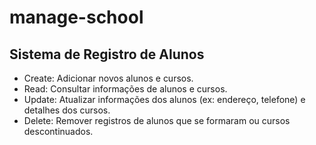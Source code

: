# manage-school

## Sistema de Registro de Alunos 
- Create: Adicionar novos alunos e cursos.
- Read: Consultar informações de alunos e cursos.
- Update: Atualizar informações dos alunos (ex: endereço, telefone) e detalhes dos cursos.
- Delete: Remover registros de alunos que se formaram ou cursos descontinuados.
